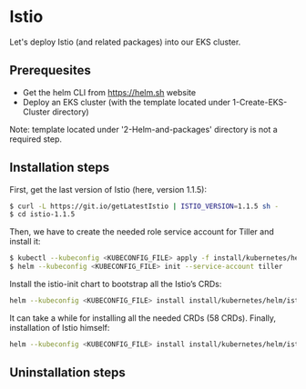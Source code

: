 # Istio

Let's deploy Istio (and related packages) into our EKS cluster.

## Prerequesites

- Get the helm CLI from https://helm.sh website
- Deploy an EKS cluster (with the template located under 1-Create-EKS-Cluster directory)

Note: template located under '2-Helm-and-packages' directory is not a required 
step.

## Installation steps

First, get the last version of Istio (here, version 1.1.5):

```bash
$ curl -L https://git.io/getLatestIstio | ISTIO_VERSION=1.1.5 sh -
$ cd istio-1.1.5
```

Then, we have to create the needed role service account for Tiller and install 
it:

```bash
$ kubectl --kubeconfig <KUBECONFIG_FILE> apply -f install/kubernetes/helm/helm-service-account.yaml
$ helm --kubeconfig <KUBECONFIG_FILE> init --service-account tiller
```

Install the istio-init chart to bootstrap all the Istio’s CRDs:

```bash
helm --kubeconfig <KUBECONFIG_FILE> install install/kubernetes/helm/istio-init --name istio-init --namespace istio-system
```

It can take a while for installing all the needed CRDs (58 CRDs).
Finally, installation of Istio himself:

```bash
helm --kubeconfig <KUBECONFIG_FILE> install install/kubernetes/helm/istio --name istio --namespace istio-system
```

## Uninstallation steps
